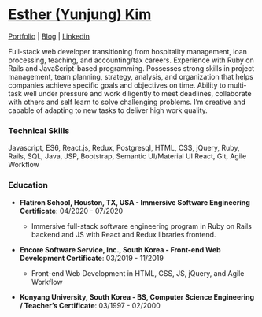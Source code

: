 # [Esther (Yunjung) Kim](mailto:estherkimyunjung@gmail.com)

[Portfolio](https://estherkim.netlify.app/) | [Blog](https://medium.com/@estherkimyunjung) | [Linkedin](https://www.linkedin.com/in/estherkim-yunjung)


Full-stack web developer transitioning from hospitality management, loan processing, teaching, and accounting/tax careers. Experience with Ruby on Rails and JavaScript-based programming. Possesses strong skills in project management, team planning, strategy, analysis, and organization that helps companies achieve specific goals and objectives on time. Ability to multi-task well under pressure and work diligently to meet deadlines, collaborate with others and self learn to solve challenging problems. I’m creative and capable of adapting to new tasks to deliver high work quality. 


### Technical Skills

Javascript, ES6, React.js, Redux, Postgresql, HTML, CSS, jQuery, Ruby, Rails, SQL, Java, JSP, Bootstrap, Semantic UI/Material UI React, Git, Agile Workflow
<!--  
 
### Projects

* **[Home1800](https://github.com/estherkimyunjung/Home1800)**

  * An application that allows clients to create user profiles, search, and review property listings and make appointments with a real estate agent. The client can also send emails with attachments and chat with an agent in real-time. 
  * Ruby on Rails API backend with endpoints for users (client and agent), companies, properties, and appointments. Node.js backend with node mailer for email and socket.io for chat server.
  * React frontend with JWT authentication to manage user logins. Google Maps API to show the location and provide additional information to the property listings.
  * Material UI, Semantic UI, and Bootstrap React for the UI framework.

* **[Tysther](https://github.com/estherkimyunjung/Rails_project)**
 
  * The app is designed to provide user reviews and ratings for local restaurants.  Users can also upload reviews and ratings for restaurants that they have visited
  * Ruby on Rails API backend with endpoints for the user, review, restaurant, food, and location.
  * Utilized JSON web tokens and local storage to store encrypted user information.
  * CSS styled with vanilla CSS and Bootstrap.


### Experience

* **Genesis Home Loan, Houston, TX - Mortgage Loan Processor**: NOV 2015 - AUG 2017

  * Prepared documents for underwriting by verifying client income, credit reports, and other information.
  * Set up and completed loan submission packages and meeting strict deadlines 100% of the time.
  * Worked personally with customers in a fast-paced environment. Prompt responses and resolutions to issues, and closeout 100% of loans.
  * Evaluated approvals against established bank and government lending standards.
  * Acquired management approval for loan products, including small business and commercial loans.

* **Quiznos, Houston, TX - Franchise Owner / Manager**: JUL 2001 - JUL 2015

  * Coordinated business paperwork, contracts, employee files, and tax submissions, maintaining Top 5 in regional store sales throughout store operation.
  * Increased business with improved marketing, excellent customer service strategies, and maintaining top food quality, resulting in a 25% increase in sales revenue.
  * Recruited and developed successful operations staff to handle day-to-day business operations.
  * Managed labor, inventory, and reduced overhead costs effectively to maintain business profitability.
  * Handled team, customer, and operations issues with professional strategies to meet business goals.
 -->

### Education

* **Flatiron School, Houston, TX, USA - Immersive Software Engineering Certificate**: 04/2020 - 07/2020
  * Immersive full-stack software engineering program in Ruby on Rails backend and JS with React and Redux libraries frontend.

* **Encore Software Service, Inc., South Korea - Front-end Web Development Certificate**: 03/2019 - 11/2019
  * Front-end Web Development in HTML, CSS, JS, jQuery, and Agile Workflow

* **Konyang University, South Korea - BS, Computer Science Engineering / Teacher’s Certificate**: 03/1997 - 02/2000
